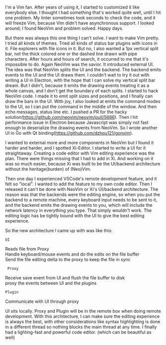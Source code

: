 I'm a Vim fan. After years of using it, I started to customized it like everybody else. I thought I had something that's worked quite well, until I hit one problem. My linter sometimes took seconds to check the code, and it will freeze Vim, because Vim didn't have asynchronous support. I looked around; I found NeoVim and problem solved. Happy days. 

But there was always this one thing I can't solve. I want to make Vim pretty. I tried all kinds of themes. Tried all kinds of status bar plugins with icons in it. File explorers with file icons in it. But no, I also wanted a 1px vertical split bar, not the thick colored one or the dashed line drawn with pipe characters. After hours and hours of search, it occurred to me that it's impossible to do. Again NeoVim was the savior. It introduced external UI. The idea was that NeoVim splits the UI and the backend. The backend emits events to the UI and the UI draws them. I couldn't wait to try it out with writing a UI in Electron, with the hope that I can solve my vertical split bar dream. But I didn't, because it emits the drawing events treating it as a whole canvas, and I don't get the boundary of each splits. I started to hack NeoVim code. I made it to emit split sizes and positions, and I finally can draw the bars in the UI. With joy, I also looked at emits the command modes to the UI, so I can put the command in the middle of the window. And then echo messages, status line etc. I pushed a PR for the hacky solution(https://github.com/neovim/neovim/pull/5686). Then I hit performance issue in Electron because Javascript was simply not fast enough to deserialize the drawing events from NeoVim. So I wrote another UI in Go with Qt binding(https://github.com/dzhou121/gonvim). 

I wanted to external more and more components in NeoVim but I found it harder and harder, and I spotted Xi-Editor. I started to write a UI for it straightaway. Creating a code editor with Vim editing experience was the plan. There were things missing that I had to add in Xi. And working on it was so much easier, because Xi was built to be the UI/backend architecture without the heritage(burden) of (Neo)Vim. 

Then one day I experienced VSCode's remote development feature, and it felt so "local". I wanted to add the feature to my own code editor. Then I released it can't be done with NeoVim or Xi's UI/backend architecture. The reason was that the backends were the editing engine, so when you put the backend to a remote machine, every keyboard input needs to be sent to it, and the backend emits the drawing events to you, which will include the network latency in everything you type. That simply wouldn't work. The editing logic has be tightly bound with the UI to give the best editing experience. 

So the new architecture I came up with was like this: 

    UI
Reads file from Proxy<br>
Handle keyboard/mouse events and do the edits on the file buffer<br>
Send the file editing delta to the proxy to keep the file in sync<br>

	 Proxy
Receive save event from UI and flush the file buffer to disk<br>
proxy the events between UI and the plugins<br>

	Plugin
Communicate with UI through proxy<br>

UI sits locally. Proxy and Plugin will be in the remote box when doing remote development. With this architecture, I can make sure the editing experience is always the best, with other considerations like syntax highlighting is done in a different thread so nothing blocks the main thread at any time. I finally had a lighting-fast and powerful code editor. (which can be beautiful as well)   

